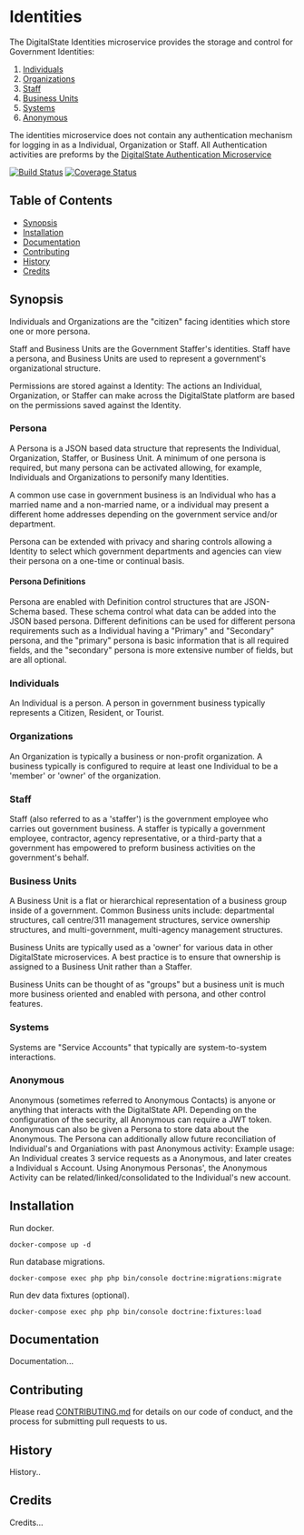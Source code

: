 # Identities

The DigitalState Identities microservice provides the storage and control for Government Identities:

1. [Individuals](#individuals)
1. [Organizations](#organizations)
1. [Staff](#staff)
1. [Business Units](#business-units)
1. [Systems](#systems)
1. [Anonymous](#anonymous)

The identities microservice does not contain any authentication mechanism for logging in as a Individual, Organization or Staff.  All Authentication activities are preforms by the [DigitalState Authentication Microservice](https://github.com/DigitalState/Authentication)

[![Build Status](https://travis-ci.org/DigitalState/Identities.svg?branch=develop)](https://travis-ci.org/DigitalState/Identities)
[![Coverage Status](https://coveralls.io/repos/github/DigitalState/Identities/badge.svg?branch=develop)](https://coveralls.io/github/DigitalState/Identities?branch=develop)

## Table of Contents

- [Synopsis](#synopsis)
- [Installation](#installation)
- [Documentation](#documentation)
- [Contributing](#contributing)
- [History](#history)
- [Credits](#credits)

## Synopsis

Individuals and Organizations are the "citizen" facing identities which store one or more persona.

Staff and Business Units are the Government Staffer's identities.  Staff have a persona, and Business Units are used to represent a government's organizational structure.

Permissions are stored against a Identity: The actions an Individual, Organization, or Staffer can make across the DigitalState platform are based on the permissions saved against the Identity.

### Persona

A Persona is a JSON based data structure that represents the Individual, Organization, Staffer, or Business Unit.  A minimum of one persona is required, but many persona can be activated allowing, for example, Individuals and Organizations to personify many Identities.

A common use case in government business is an Individual who has a married name and a non-married name, or a individual may present a different home addresses depending on the government service and/or department.

Persona can be extended with privacy and sharing controls allowing a Identity to select which government departments and agencies can view their persona on a one-time or continual basis.

#### Persona Definitions

Persona are enabled with Definition control structures that are JSON-Schema based.  These schema control what data can be added into the JSON based persona.  Different definitions can be used for different persona requirements such as a Individual having a "Primary" and "Secondary" persona, and the "primary" persona is basic information that is all required fields, and the "secondary" persona is more extensive number of fields, but are all optional.

### Individuals

An Individual is a person.  A person in government business typically represents a Citizen, Resident, or Tourist.

### Organizations

An Organization is typically a business or non-profit organization.  A business typically is configured to require at least one Individual to be a 'member' or 'owner' of the organization.

### Staff

Staff (also referred to as a 'staffer') is the government employee who carries out government business.  A staffer is typically a government employee, contractor, agency representative, or a third-party that a government has empowered to preform business activities on the government's behalf.

### Business Units

A Business Unit is a flat or hierarchical representation of a business group inside of a government.  Common Business units include: departmental structures, call centre/311 management structures, service ownership structures, and multi-government, multi-agency management structures.

Business Units are typically used as a 'owner' for various data in other DigitalState microservices.  A best practice is to ensure that ownership is assigned to a Business Unit rather than a Staffer.

Business Units can be thought of as "groups" but a business unit is much more business oriented and enabled with persona, and other control features.

### Systems

Systems are "Service Accounts" that typically are system-to-system interactions.

### Anonymous

Anonymous (sometimes referred to Anonymous Contacts) is anyone or anything that interacts with the DigitalState API.  Depending on the configuration of the security, all Anonymous can require a JWT token.  Anonymous can also be given a Persona to store data about the Anonymous. The Persona can additionally allow future reconciliation of Individual's and Organiations with past Anonymous activity:
Example usage:  An Individual creates 3 service requests as a Anonymous, and later creates a Individual
s Account.  Using Anonymous Personas', the Anonymous Activity can be related/linked/consolidated to the Individual's new account.

## Installation

Run docker.

```
docker-compose up -d
```

Run database migrations.

```
docker-compose exec php php bin/console doctrine:migrations:migrate
```

Run dev data fixtures (optional).

```
docker-compose exec php php bin/console doctrine:fixtures:load
```

## Documentation

Documentation...

## Contributing

Please read [CONTRIBUTING.md](CONTRIBUTING.md) for details on our code of conduct, and the process for submitting pull requests to us.

## History

History..

## Credits

Credits...
